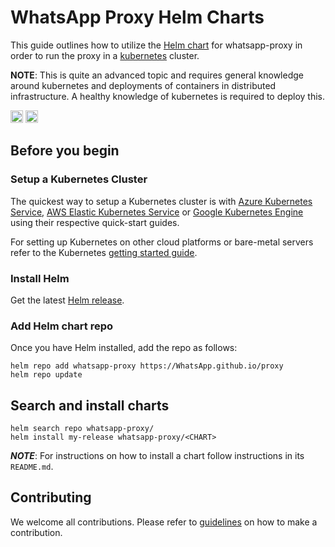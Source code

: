 <!-- Copyright (c) Meta Platforms, Inc. and affiliates.

License found in the LICENSE file in the root directory
of this source tree. -->
# WhatsApp Proxy Helm Charts

This guide outlines how to utilize the [Helm chart](https://helm.sh/) for whatsapp-proxy in order to run the proxy in a [kubernetes](https://kubernetes.io/) cluster.

**NOTE**: This is quite an advanced topic and requires general knowledge around kubernetes and deployments of containers in distributed infrastructure. A healthy knowledge of kubernetes is required to deploy this.

[<img alt="github" src="https://img.shields.io/badge/github-WhatsApp/proxy-8da0cb?style=for-the-badge&labelColor=555555&logo=github" height="20">](https://github.com/WhatsApp/proxy)
[<img alt="build status" src="https://img.shields.io/github/workflow/status/WhatsApp/proxy/ci/main?style=for-the-badge" height="20">](https://github.com/WhatsApp/proxy/actions?query=branch%3Amain)

## Before you begin

### Setup a Kubernetes Cluster

The quickest way to setup a Kubernetes cluster is with [Azure Kubernetes Service](https://azure.microsoft.com/en-us/services/kubernetes-service/), [AWS Elastic Kubernetes Service](https://aws.amazon.com/eks/) or [Google Kubernetes Engine](https://cloud.google.com/kubernetes-engine/) using their respective quick-start guides.

For setting up Kubernetes on other cloud platforms or bare-metal servers refer to the Kubernetes [getting started guide](http://kubernetes.io/docs/getting-started-guides/).

### Install Helm

Get the latest [Helm release](https://github.com/helm/helm#install).

### Add Helm chart repo

Once you have Helm installed, add the repo as follows:

```console
helm repo add whatsapp-proxy https://WhatsApp.github.io/proxy
helm repo update
```

## Search and install charts

```console
helm search repo whatsapp-proxy/
helm install my-release whatsapp-proxy/<CHART>
```

**_NOTE_**: For instructions on how to install a chart follow instructions in its `README.md`.

## Contributing

We welcome all contributions. Please refer to [guidelines](../CONTRIBUTING.md) on how to make a contribution.

